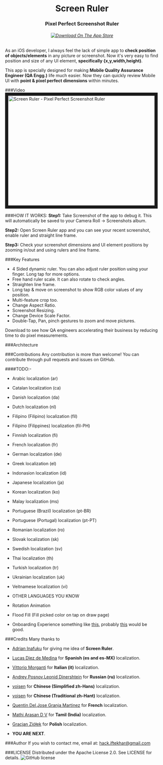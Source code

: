 <H1 align="center">Screen Ruler</H1>
<H3 align="center">Pixel Perfect Screenshot Ruler</H3>
<H6 align="center"><a align="center" href="https://itunes.apple.com/us/app/screen-ruler-pixel-perfect/id1104790987?mt=8">
<img alt="Download On The App Store" src="https://linkmaker.itunes.apple.com/images/badges/en-us/badge_appstore-lrg.svg"></a></H6>

As an iOS developer, I always feel the lack of simple app to **check position of objects/elements** in any picture or screenshot. Now it's very easy to find position and size of any UI element, **specifically {x,y,width,height)**.

This app is specially designed for making **Mobile Quality Assurance Engineer (QA Engg.)** life much easier. Now they can quickly review Mobile UI with **point & pixel perfect dimensions** within minutes.

###Video
<a href="https://youtu.be/9tKnX9IAX4M"><img src="http://img.youtube.com/vi/9tKnX9IAX4M/0.jpg"
alt="Screen Ruler - Pixel Perfect Screenshot Ruler" width="480" height="360" border="10" /></a>

###HOW IT WORKS:
**Step1:** Take Screenshot of the app to debug it. This will automatically be saved to your Camera Roll -> Screenshots album.

**Step2:** Open Screen Ruler app and you can see your recent screenshot, enable ruler and straight line frame.

**Step3:** Check your screenshot dimensions and UI element positions by zooming in/out and using rulers and line frame.

###Key Features
- 4 Sided dynamic ruler. You can also adjust ruler position using your finger. Long tap for more options.
- Free hand ruler scale. It can also rotate to check angles.
- Straighten line frame.
- Long tap & move on screenshot to show RGB color values of any position.
- Multi-feature crop too.
- Change Aspect Ratio.
- Screenshot Resizing.
- Change Device Scale Factor.
- Double-Tap, Pan, pinch gestures to zoom and move pictures.

Download to see how QA engineers accelerating their business by reducing time to do pixel measurements.

###Architecture

###Contributions
Any contribution is more than welcome! You can contribute through pull requests and issues on GitHub.

####TODO:-
- Arabic localization (ar)
- Catalan localization (ca)
- Danish localization (da)
- Dutch localization (nl)
- Filipino (Filipino) localization (fil)
- Filipino (Filippines) localization (fil-PH)
- Finnish localization (fi)
- French localization (fr)
- German localization (de)
- Greek localization (el)
- Indonasion localization (id)
- Japanese localization (ja)
- Korean localization (ko)
- Malay localization (ms)
- Portuguese (Brazil) localization (pt-BR)
- Portuguese (Portugal) localization (pt-PT)
- Romanian localization (ro)
- Slovak localization (sk)
- Swedish localization (sv)
- Thai localization (th)
- Turkish localization (tr)
- Ukrainian localization (uk)
- Veitnamese localization (vi)

- OTHER LANGUAGES YOU KNOW

- Rotation Animation
- Flood Fill (Fill picked color on tap on draw page)
- Onboarding Experience something like [this](https://dribbble.com/shots/1332390--GIF-Tour), probably [this](https://github.com/forcedotcom/SlidingCarousel) would be good. 


###Credits
Many thanks to
- [Adrian Inafuku](https://github.com/adrianinafuku) for giving me idea of **Screen Ruler**.
- [Lucas Diez de Medina](https://github.com/lucaslt89) for **Spanish (es and es-MX)** localization.
- [Vittorio Morganti](https://github.com/toioski) for **Italian (it)** localization.
- [Andrey Posnov](https://github.com/aposnov),[Leonid Dinershtein](https://github.com/leoniddinershtein) for **Russian (ru)** localization.
- [voisen](https://github.com/voisen) for **Chinese (Simplified zh-Hans)** localization.
- [voisen](https://github.com/voisen) for **Chinese (Traditional zh-Hant)** localization.
- [Quentin Del](https://github.com/QuentinDela),[Jose Granja Martinez](https://github.com/dioxmio) for **French** localization.
- [Mathi Arasan D V](https://github.com/mathiarasan24) for **Tamil (India)** localization.
- [Gracjan Ziółek](mailto:poczta@gracjan.art.pl) for **Polish** localization.

- **YOU ARE NEXT**.

###Author
If you wish to contact me, email at: hack.iftekhar@gmail.com

###LICENSE
Distributed under the Apache License 2.0. See LICENSE for details.
<img src="https://img.shields.io/github/license/hackiftekhar/IQScreenRuler.svg"
alt="GitHub license"/>
